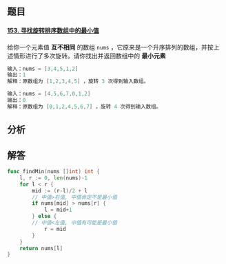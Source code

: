 ## 题目

#### [153. 寻找旋转排序数组中的最小值](https://leetcode-cn.com/problems/find-minimum-in-rotated-sorted-array/)

给你一个元素值 **互不相同** 的数组 `nums` ，它原来是一个升序排列的数组，并按上述情形进行了多次旋转。请你找出并返回数组中的 **最小元素** 

```go
输入：nums = [3,4,5,1,2]
输出：1
解释：原数组为 [1,2,3,4,5] ，旋转 3 次得到输入数组。
```

```go
输入：nums = [4,5,6,7,0,1,2]
输出：0
解释：原数组为 [0,1,2,4,5,6,7] ，旋转 4 次得到输入数组。
```



## 分析



## 解答

```go
func findMin(nums []int) int {
    l, r := 0, len(nums)-1
    for l < r {
        mid := (r-l)/2 + l
        // 中值>右值, 中值肯定不是最小值
        if nums[mid] > nums[r] {
            l = mid+1
        } else {
        // 中值<左值, 中值有可能是最小值
            r = mid
        }
    }
    return nums[l]
}
```

